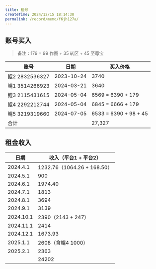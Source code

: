 ```yaml
---
title: 租号
createTime: 2024/12/15 18:14:30
permalink: /record/memo/f6jh127a/
---
```


## 账号买入
> 备注：179  =  99 作图 + 35 转区 + 45 至尊宝

| 账号             | 日期       | 买入价格              |
| ---------------- | ---------- | --------------------- |
| 鲲2   2832536327 | 2023-10-24 | 3740                  |
| 鲲1   3514266923 | 2024-03-21 | 3640                  |
| 鲲3   2115431615 | 2024-05-04 | 6569 = 6390 + 179     |
| 鲲4   2292212744 | 2024-05-04 | 6845 = 6666 + 179     |
| 鲲5   3219319660 | 2024-07-05 | 6533 = 6390 + 98 + 45 |
| 合计             |            | 27,327                |



## 租金收入

| 日期      | 收入（平台1 + 平台2）       |
| --------- | --------------------------- |
| 2024.4.1  | 1232.76（1064.26 + 168.50） |
| 2024.5.1  | 900                         |
| 2024.6.1  | 1974.40                     |
| 2024.7.1  | 1813                        |
| 2024.8.1  | 3694                        |
| 2024.9.1  | 3139                        |
| 2024.10.1 | 2390（2143 + 247）          |
| 2024.11.1 | 2414                        |
| 2024.12.1 | 1673.93                     |
| 2025.1.1  | 2608（含鲲4 1000）          |
| 2025.2.1  | 2363                        |
|           | 24202                       |

